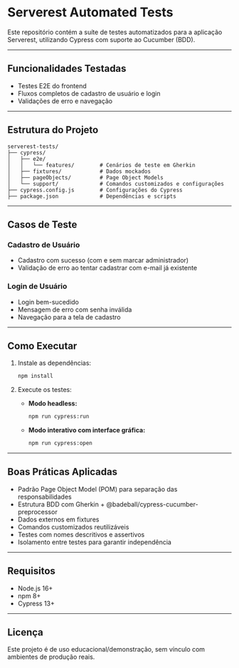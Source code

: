 # Serverest Automated Tests

Este repositório contém a suíte de testes automatizados para a aplicação Serverest, utilizando Cypress com suporte ao Cucumber (BDD).

---

## Funcionalidades Testadas

- Testes E2E do frontend
- Fluxos completos de cadastro de usuário e login
- Validações de erro e navegação

---

## Estrutura do Projeto

```
serverest-tests/
├── cypress/
│   ├── e2e/
│   │   └── features/        # Cenários de teste em Gherkin
│   ├── fixtures/            # Dados mockados
│   ├── pageObjects/         # Page Object Models
│   └── support/             # Comandos customizados e configurações
├── cypress.config.js        # Configurações do Cypress
├── package.json             # Dependências e scripts
```

---

## Casos de Teste

### Cadastro de Usuário
- Cadastro com sucesso (com e sem marcar administrador)
- Validação de erro ao tentar cadastrar com e-mail já existente

### Login de Usuário
- Login bem-sucedido
- Mensagem de erro com senha inválida
- Navegação para a tela de cadastro

---

## Como Executar

1. Instale as dependências:
   ```bash
   npm install
   ```

2. Execute os testes:

   - **Modo headless:**
     ```bash
     npm run cypress:run
     ```
   - **Modo interativo com interface gráfica:**
     ```bash
     npm run cypress:open
     ```

---

## Boas Práticas Aplicadas

- Padrão Page Object Model (POM) para separação das responsabilidades
- Estrutura BDD com Gherkin + @badeball/cypress-cucumber-preprocessor
- Dados externos em fixtures
- Comandos customizados reutilizáveis
- Testes com nomes descritivos e assertivos
- Isolamento entre testes para garantir independência

---

## Requisitos

- Node.js 16+
- npm 8+
- Cypress 13+

---

## Licença

Este projeto é de uso educacional/demonstração, sem vínculo com ambientes de produção reais.